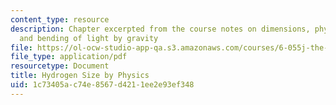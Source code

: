 ```yaml
---
content_type: resource
description: Chapter excerpted from the course notes on dimensions, physical interpretation,
  and bending of light by gravity
file: https://ol-ocw-studio-app-qa.s3.amazonaws.com/courses/6-055j-the-art-of-approximation-in-science-and-engineering-spring-2008/1c73405ac74e8567d4211ee2e93ef348_apr04b.pdf
file_type: application/pdf
resourcetype: Document
title: Hydrogen Size by Physics
uid: 1c73405a-c74e-8567-d421-1ee2e93ef348
---
```

